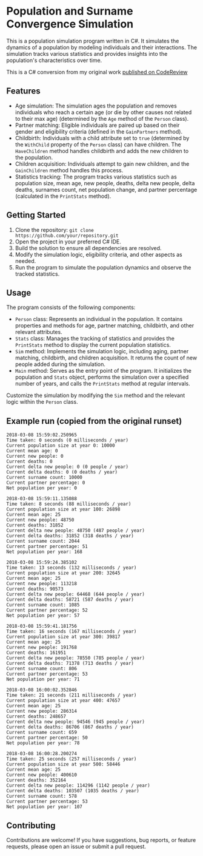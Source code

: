 # Population and Surname Convergence Simulation

This is a population simulation program written in C#. It simulates the dynamics of a population by modeling individuals and their interactions. The simulation tracks various statistics and provides insights into the population's characteristics over time.

This is a C# conversion from my original work [published on CodeReview](https://codereview.stackexchange.com/q/189168/13738)

## Features

- Age simulation: The simulation ages the population and removes individuals who reach a certain age (or die by other causes not related to their max age) (determined by the `Age` method of the `Person` class).
- Partner matching: Eligible individuals are paired up based on their gender and eligibility criteria (defined in the `GainPartners` method).
- Childbirth: Individuals with a child attribute set to `true` (determined by the `WithChild` property of the `Person` class) can have children. The `HaveChildren` method handles childbirth and adds the new children to the population.
- Children acquisition: Individuals attempt to gain new children, and the `GainChildren` method handles this process.
- Statistics tracking: The program tracks various statistics such as population size, mean age, new people, deaths, delta new people, delta deaths, surnames count, net population change, and partner percentage (calculated in the `PrintStats` method).

## Getting Started

1. Clone the repository: `git clone https://github.com/your/repository.git`
2. Open the project in your preferred C# IDE.
3. Build the solution to ensure all dependencies are resolved.
4. Modify the simulation logic, eligibility criteria, and other aspects as needed.
5. Run the program to simulate the population dynamics and observe the tracked statistics.

## Usage

The program consists of the following components:

- `Person` class: Represents an individual in the population. It contains properties and methods for age, partner matching, childbirth, and other relevant attributes.
- `Stats` class: Manages the tracking of statistics and provides the `PrintStats` method to display the current population statistics.
- `Sim` method: Implements the simulation logic, including aging, partner matching, childbirth, and children acquisition. It returns the count of new people added during the simulation.
- `Main` method: Serves as the entry point of the program. It initializes the population and `Stats` object, performs the simulation over a specified number of years, and calls the `PrintStats` method at regular intervals.

Customize the simulation by modifying the `Sim` method and the relevant logic within the `Person` class.

## Example run (copied from the original runset)

```
2018-03-08 15:59:02.250965
Time taken: 0 seconds (0 milliseconds / year)
Current population size at year 0: 10000
Current mean age: 0
Current new people: 0
Current deaths: 0
Current delta new people: 0 (0 people / year)
Current delta deaths: 0 (0 deaths / year)
Current surname count: 10000
Current partner percentage: 0
Net population per year: 0

2018-03-08 15:59:11.135088
Time taken: 8 seconds (88 milliseconds / year)
Current population size at year 100: 26898
Current mean age: 25
Current new people: 48750
Current deaths: 31852
Current delta new people: 48750 (487 people / year)
Current delta deaths: 31852 (318 deaths / year)
Current surname count: 2044
Current partner percentage: 51
Net population per year: 168

2018-03-08 15:59:24.385102
Time taken: 13 seconds (132 milliseconds / year)
Current population size at year 200: 32645
Current mean age: 25
Current new people: 113218
Current deaths: 90573
Current delta new people: 64468 (644 people / year)
Current delta deaths: 58721 (587 deaths / year)
Current surname count: 1085
Current partner percentage: 52
Net population per year: 57

2018-03-08 15:59:41.181756
Time taken: 16 seconds (167 milliseconds / year)
Current population size at year 300: 39817
Current mean age: 25
Current new people: 191768
Current deaths: 161951
Current delta new people: 78550 (785 people / year)
Current delta deaths: 71378 (713 deaths / year)
Current surname count: 806
Current partner percentage: 53
Net population per year: 71

2018-03-08 16:00:02.352846
Time taken: 21 seconds (211 milliseconds / year)
Current population size at year 400: 47657
Current mean age: 25
Current new people: 286314
Current deaths: 248657
Current delta new people: 94546 (945 people / year)
Current delta deaths: 86706 (867 deaths / year)
Current surname count: 659
Current partner percentage: 50
Net population per year: 78

2018-03-08 16:00:28.200274
Time taken: 25 seconds (257 milliseconds / year)
Current population size at year 500: 58446
Current mean age: 25
Current new people: 400610
Current deaths: 352164
Current delta new people: 114296 (1142 people / year)
Current delta deaths: 103507 (1035 deaths / year)
Current surname count: 578
Current partner percentage: 53
Net population per year: 107
```

## Contributing

Contributions are welcome! If you have suggestions, bug reports, or feature requests, please open an issue or submit a pull request.

